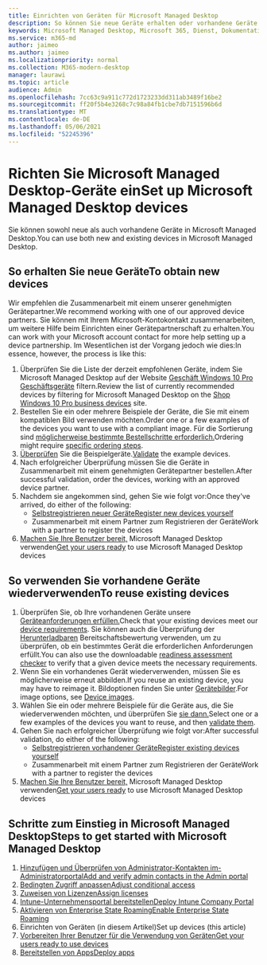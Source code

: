 ```yaml
---
title: Einrichten von Geräten für Microsoft Managed Desktop
description: So können Sie neue Geräte erhalten oder vorhandene Geräte wiederverwenden, die qualifiziert sind
keywords: Microsoft Managed Desktop, Microsoft 365, Dienst, Dokumentation
ms.service: m365-md
author: jaimeo
ms.author: jaimeo
ms.localizationpriority: normal
ms.collection: M365-modern-desktop
manager: laurawi
ms.topic: article
audience: Admin
ms.openlocfilehash: 7cc63c9a911c772d1723233dd311ab3489f16be2
ms.sourcegitcommit: ff20f5b4e3268c7c98a84fb1cbe7db7151596b6d
ms.translationtype: MT
ms.contentlocale: de-DE
ms.lasthandoff: 05/06/2021
ms.locfileid: "52245396"
---
```

# <a name="set-up-microsoft-managed-desktop-devices"></a><span data-ttu-id="07e10-104">Richten Sie Microsoft Managed Desktop-Geräte ein</span><span class="sxs-lookup"><span data-stu-id="07e10-104">Set up Microsoft Managed Desktop devices</span></span>

<span data-ttu-id="07e10-105">Sie können sowohl neue als auch vorhandene Geräte in Microsoft Managed Desktop.</span><span class="sxs-lookup"><span data-stu-id="07e10-105">You can use both new and existing devices in Microsoft Managed Desktop.</span></span>

## <a name="to-obtain-new-devices"></a><span data-ttu-id="07e10-106">So erhalten Sie neue Geräte</span><span class="sxs-lookup"><span data-stu-id="07e10-106">To obtain new devices</span></span>

<span data-ttu-id="07e10-107">Wir empfehlen die Zusammenarbeit mit einem unserer genehmigten Gerätepartner.</span><span class="sxs-lookup"><span data-stu-id="07e10-107">We recommend working with one of our approved device partners.</span></span> <span data-ttu-id="07e10-108">Sie können mit Ihrem Microsoft-Kontokontakt zusammenarbeiten, um weitere Hilfe beim Einrichten einer Gerätepartnerschaft zu erhalten.</span><span class="sxs-lookup"><span data-stu-id="07e10-108">You can work with your Microsoft account contact for more help setting up a device partnership.</span></span> <span data-ttu-id="07e10-109">Im Wesentlichen ist der Vorgang jedoch wie dies:</span><span class="sxs-lookup"><span data-stu-id="07e10-109">In essence, however, the process is like this:</span></span>

1. <span data-ttu-id="07e10-110">Überprüfen Sie die Liste der derzeit empfohlenen Geräte, indem Sie Microsoft Managed Desktop auf der Website [Geschäft Windows 10 Pro Geschäftsgeräte](https://www.microsoft.com/windowsforbusiness/view-all-devices) filtern.</span><span class="sxs-lookup"><span data-stu-id="07e10-110">Review the list of currently recommended devices by filtering for Microsoft Managed Desktop on the [Shop Windows 10 Pro business devices](https://www.microsoft.com/windowsforbusiness/view-all-devices) site.</span></span>
2. <span data-ttu-id="07e10-111">Bestellen Sie ein oder mehrere Beispiele der Geräte, die Sie mit einem kompatiblen Bild verwenden möchten.</span><span class="sxs-lookup"><span data-stu-id="07e10-111">Order one or a few examples of the devices you want to use with a compliant image.</span></span> <span data-ttu-id="07e10-112">Für die Sortierung sind [möglicherweise bestimmte Bestellschritte erforderlich.](../service-description/device-images.md)</span><span class="sxs-lookup"><span data-stu-id="07e10-112">Ordering might require [specific ordering steps](../service-description/device-images.md).</span></span>
3. <span data-ttu-id="07e10-113">[Überprüfen](validate-device.md) Sie die Beispielgeräte.</span><span class="sxs-lookup"><span data-stu-id="07e10-113">[Validate](validate-device.md) the example devices.</span></span>
5. <span data-ttu-id="07e10-114">Nach erfolgreicher Überprüfung müssen Sie die Geräte in Zusammenarbeit mit einem genehmigten Gerätepartner bestellen.</span><span class="sxs-lookup"><span data-stu-id="07e10-114">After successful validation, order the devices, working with an approved device partner.</span></span>
6. <span data-ttu-id="07e10-115">Nachdem sie angekommen sind, gehen Sie wie folgt vor:</span><span class="sxs-lookup"><span data-stu-id="07e10-115">Once they've arrived, do either of the following:</span></span>
    - [<span data-ttu-id="07e10-116">Selbstregistrieren neuer Geräte</span><span class="sxs-lookup"><span data-stu-id="07e10-116">Register new devices yourself</span></span>](register-devices-self.md)
    - <span data-ttu-id="07e10-117">Zusammenarbeit mit einem Partner zum Registrieren der Geräte</span><span class="sxs-lookup"><span data-stu-id="07e10-117">Work with a partner to register the devices</span></span>
7. <span data-ttu-id="07e10-118">[Machen Sie Ihre Benutzer bereit,](get-started-devices.md) Microsoft Managed Desktop verwenden</span><span class="sxs-lookup"><span data-stu-id="07e10-118">[Get your users ready](get-started-devices.md) to use Microsoft Managed Desktop devices</span></span>

## <a name="to-reuse-existing-devices"></a><span data-ttu-id="07e10-119">So verwenden Sie vorhandene Geräte wiederverwenden</span><span class="sxs-lookup"><span data-stu-id="07e10-119">To reuse existing devices</span></span>

1. <span data-ttu-id="07e10-120">Überprüfen Sie, ob Ihre vorhandenen Geräte unsere [Geräteanforderungen erfüllen.](../service-description/device-requirements.md)</span><span class="sxs-lookup"><span data-stu-id="07e10-120">Check that your existing devices meet our [device requirements](../service-description/device-requirements.md).</span></span> <span data-ttu-id="07e10-121">Sie können auch die Überprüfung der [Herunterladbaren](../get-ready/readiness-assessment-downloadable.md) Bereitschaftsbewertung verwenden, um zu überprüfen, ob ein bestimmtes Gerät die erforderlichen Anforderungen erfüllt.</span><span class="sxs-lookup"><span data-stu-id="07e10-121">You can also use the downloadable [readiness assessment checker](../get-ready/readiness-assessment-downloadable.md) to verify that a given device meets the necessary requirements.</span></span> 
2. <span data-ttu-id="07e10-122">Wenn Sie ein vorhandenes Gerät wiederverwenden, müssen Sie es möglicherweise erneut abbilden.</span><span class="sxs-lookup"><span data-stu-id="07e10-122">If you reuse an existing device, you may have to reimage it.</span></span> <span data-ttu-id="07e10-123">Bildoptionen finden Sie unter [Gerätebilder](../service-description/device-images.md).</span><span class="sxs-lookup"><span data-stu-id="07e10-123">For image options, see [Device images](../service-description/device-images.md).</span></span>
3. <span data-ttu-id="07e10-124">Wählen Sie ein oder mehrere Beispiele für die Geräte aus, die Sie wiederverwenden möchten, und überprüfen Sie [sie dann.](validate-device.md)</span><span class="sxs-lookup"><span data-stu-id="07e10-124">Select one or a few examples of the devices you want to reuse, and then [validate them](validate-device.md).</span></span>
4. <span data-ttu-id="07e10-125">Gehen Sie nach erfolgreicher Überprüfung wie folgt vor:</span><span class="sxs-lookup"><span data-stu-id="07e10-125">After successful validation, do either of the following:</span></span>
    - [<span data-ttu-id="07e10-126">Selbstregistrieren vorhandener Geräte</span><span class="sxs-lookup"><span data-stu-id="07e10-126">Register existing devices yourself</span></span>](register-reused-devices-self.md)
    - <span data-ttu-id="07e10-127">Zusammenarbeit mit einem Partner zum Registrieren der Geräte</span><span class="sxs-lookup"><span data-stu-id="07e10-127">Work with a partner to register the devices</span></span>
5. <span data-ttu-id="07e10-128">[Machen Sie Ihre Benutzer bereit,](get-started-devices.md) Microsoft Managed Desktop verwenden</span><span class="sxs-lookup"><span data-stu-id="07e10-128">[Get your users ready](get-started-devices.md) to use Microsoft Managed Desktop devices</span></span>

## <a name="steps-to-get-started-with-microsoft-managed-desktop"></a><span data-ttu-id="07e10-129">Schritte zum Einstieg in Microsoft Managed Desktop</span><span class="sxs-lookup"><span data-stu-id="07e10-129">Steps to get started with Microsoft Managed Desktop</span></span>

1. [<span data-ttu-id="07e10-130">Hinzufügen und Überprüfen von Administrator-Kontakten im-Administratorportal</span><span class="sxs-lookup"><span data-stu-id="07e10-130">Add and verify admin contacts in the Admin portal</span></span>](add-admin-contacts.md)
2. [<span data-ttu-id="07e10-131">Bedingten Zugriff anpassen</span><span class="sxs-lookup"><span data-stu-id="07e10-131">Adjust conditional access</span></span>](conditional-access.md)
3. [<span data-ttu-id="07e10-132">Zuweisen von Lizenzen</span><span class="sxs-lookup"><span data-stu-id="07e10-132">Assign licenses</span></span>](assign-licenses.md)
4. [<span data-ttu-id="07e10-133">Intune-Unternehmensportal bereitstellen</span><span class="sxs-lookup"><span data-stu-id="07e10-133">Deploy Intune Company Portal</span></span>](company-portal.md)
5. [<span data-ttu-id="07e10-134">Aktivieren von Enterprise State Roaming</span><span class="sxs-lookup"><span data-stu-id="07e10-134">Enable Enterprise State Roaming</span></span>](enterprise-state-roaming.md)
6. <span data-ttu-id="07e10-135">Einrichten von Geräten (in diesem Artikel)</span><span class="sxs-lookup"><span data-stu-id="07e10-135">Set up devices (this article)</span></span>
7. [<span data-ttu-id="07e10-136">Vorbereiten Ihrer Benutzer für die Verwendung von Geräten</span><span class="sxs-lookup"><span data-stu-id="07e10-136">Get your users ready to use devices</span></span>](get-started-devices.md)
8. [<span data-ttu-id="07e10-137">Bereitstellen von Apps</span><span class="sxs-lookup"><span data-stu-id="07e10-137">Deploy apps</span></span>](deploy-apps.md)
